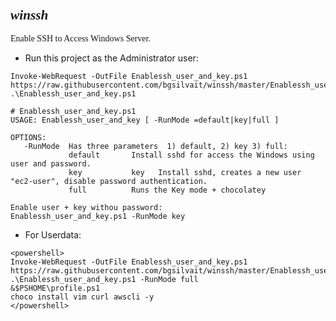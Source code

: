 # 



### <span style="font-family: times, serif; font-size:16pt; font-style:italic;"> winssh

<span style="font-family: calibri, Garamond, 'Comic Sans MS' ;">Enable SSH to Access Windows Server.</span>


* Run this project as the Administrator user:
```
Invoke-WebRequest -OutFile Enablessh_user_and_key.ps1 https://raw.githubusercontent.com/bgsilvait/winssh/master/Enablessh_user_and_key.ps1
.\Enablessh_user_and_key.ps1
```
```
# Enablessh_user_and_key.ps1
USAGE: Enablessh_user_and_key [ -RunMode =default|key|full ]

OPTIONS:
   -RunMode  Has three parameters  1) default, 2) key 3) full:
             default       Install sshd for access the Windows using user and password.
             key           key   Install sshd, creates a new user "ec2-user", disable password authentication.
             full          Runs the Key mode + chocolatey

Enable user + key withou password: 
Enablessh_user_and_key.ps1 -RunMode key 
```
* For Userdata:
```
<powershell>
Invoke-WebRequest -OutFile Enablessh_user_and_key.ps1 https://raw.githubusercontent.com/bgsilvait/winssh/master/Enablessh_user_and_key.ps1
.\Enablessh_user_and_key.ps1 -RunMode full
&$PSHOME\profile.ps1
choco install vim curl awscli -y
</powershell>
```
